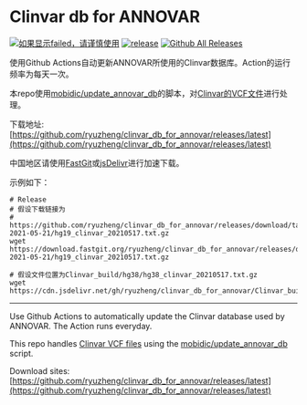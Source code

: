 # Clinvar db for ANNOVAR

[![如果显示failed，请谨慎使用](https://github.com/ryuzheng/clinvar_db_for_annovar/workflows/Update%20Clinvar%20database%20for%20ANNOVAR/badge.svg)](https://github.com/ryuzheng/clinvar_db_for_annovar/actions)
[![release](https://img.shields.io/github/v/release/ryuzheng/clinvar_db_for_annovar?include_prereleases)](https://github.com/ryuzheng/clinvar_db_for_annovar/releases/latest)
[![Github All Releases](https://img.shields.io/github/downloads/ryuzheng/clinvar_db_for_annovar/total.svg)](https://github.com/ryuzheng/clinvar_db_for_annovar/releases/latest)

使用Github Actions自动更新ANNOVAR所使用的Clinvar数据库。Action的运行频率为每天一次。

本repo使用[mobidic/update_annovar_db](https://github.com/mobidic/update_annovar_db)的脚本，对[Clinvar的VCF文件](https://ftp.ncbi.nlm.nih.gov/pub/clinvar/)进行处理。

下载地址: [https://github.com/ryuzheng/clinvar_db_for_annovar/releases/latest](https://github.com/ryuzheng/clinvar_db_for_annovar/releases/latest)

中国地区请使用[FastGit](https://doc.fastgit.org/zh-cn/guide.html#release-%E5%92%8C%E6%BA%90%E7%A0%81%E5%AD%98%E6%A1%A3%E7%9A%84%E4%B8%8B%E8%BD%BD)或[jsDelivr](https://www.jsdelivr.com/features#gh)进行加速下载。

示例如下：

```
# Release
# 假设下载链接为
# https://github.com/ryuzheng/clinvar_db_for_annovar/releases/download/tag-2021-05-21/hg19_clinvar_20210517.txt.gz
wget https://download.fastgit.org/ryuzheng/clinvar_db_for_annovar/releases/download/tag-2021-05-21/hg19_clinvar_20210517.txt.gz

# 假设文件位置为Clinvar_build/hg38/hg38_clinvar_20210517.txt.gz
wget https://cdn.jsdelivr.net/gh/ryuzheng/clinvar_db_for_annovar/Clinvar_build/hg38/hg38_clinvar_20210517.txt.gz
```

-----

Use Github Actions to automatically update the Clinvar database used by ANNOVAR. The Action runs everyday.

This repo handles [Clinvar VCF files](https://ftp.ncbi.nlm.nih.gov/pub/Clinvar/) using the [mobidic/update_annovar_db](https://github.com/mobidic/update_annovar_db) script.

Download sites: [https://github.com/ryuzheng/clinvar_db_for_annovar/releases/latest](https://github.com/ryuzheng/clinvar_db_for_annovar/releases/latest)
